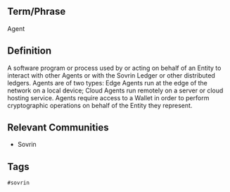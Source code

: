 ## Term/Phrase
Agent

## Definition
A software program or process used by or acting on behalf of an Entity to interact with other Agents or with the Sovrin Ledger or other distributed ledgers. Agents are of two types: Edge Agents run at the edge of the network on a local device; Cloud Agents run remotely on a server or cloud hosting service. Agents require access to a Wallet in order to perform cryptographic operations on behalf of the Entity they represent.

## Relevant Communities
* Sovrin

## Tags
```
#sovrin
```
